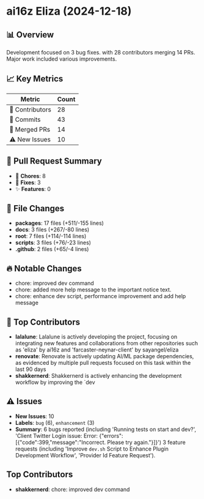 # ai16z Eliza (2024-12-18)
    
## 📊 Overview
Development focused on 3 bug fixes. with 28 contributors merging 14 PRs. Major work included various improvements.

## 📈 Key Metrics
| Metric | Count |
|---------|--------|
| 👥 Contributors | 28 |
| 📝 Commits | 43 |
| 🔄 Merged PRs | 14 |
| ⚠️ New Issues | 10 |

## 🔄 Pull Request Summary
- 🧹 **Chores**: 8
- 🐛 **Fixes**: 3
- ✨ **Features**: 0

## 📁 File Changes
- **packages**: 17 files (+511/-155 lines)
- **docs**: 3 files (+267/-80 lines)
- **root**: 7 files (+114/-114 lines)
- **scripts**: 3 files (+76/-23 lines)
- **.github**: 2 files (+65/-4 lines)

## 🔥 Notable Changes
- chore: improved dev command
- chore: added more help message to the important notice text.
- chore: enhance dev script, performance improvement and add help message

## 👥 Top Contributors
- **lalalune**: Lalalune is actively developing the project, focusing on integrating new features and collaborations from other repositories such as 'eliza' by ai16z and 'farcaster-neynar-client' by sayangel/eliza
- **renovate**: Renovate is actively updating AI/ML package dependencies, as evidenced by multiple pull requests focused on this task within the last 90 days
- **shakkernerd**: Shakkernerd is actively enhancing the development workflow by improving the `dev

## ⚠️ Issues
- **New Issues**: 10
- **Labels**: `bug` (6), `enhancement` (3)
- **Summary**: 6 bugs reported (including 'Running tests on start and dev?', 'Client Twitter Login issue: Error: {"errors":[{"code":399,"message":"Incorrect. Please try again."}]}') 3 feature requests (including 'Improve `dev.sh` Script to Enhance Plugin Development Workflow', 'Provider Id Feature Request').

## Top Contributors
- **shakkernerd**: chore: improved dev command